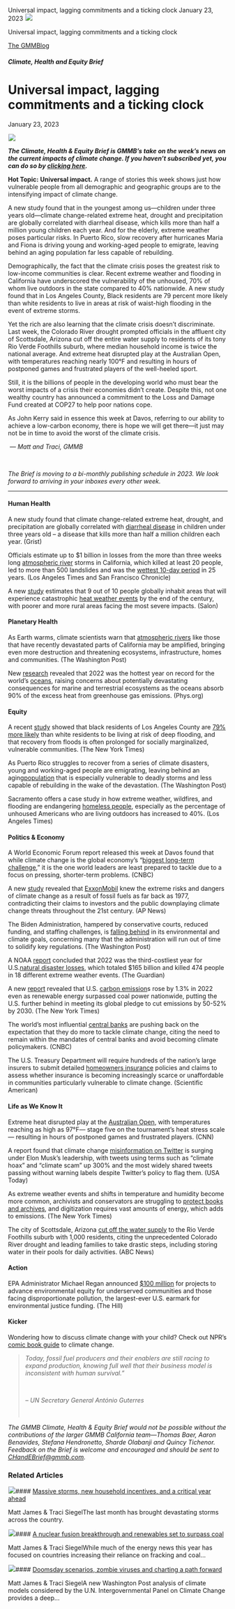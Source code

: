 



Universal impact, lagging commitments and a ticking clock
January 23, 2023
![](data:image/gif;base64,R0lGODlhAQABAAAAACH5BAEKAAEALAAAAAABAAEAAAICTAEAOw==)![](https://www.gmmb.com/wp-content/uploads/2023/01/c53f7cb5-08a2-d0cf-d9a1-c8ef2c9b55e0.png)



Universal impact, lagging commitments and a ticking clock





 [The GMMBlog](/blog/)



##### Climate, Health and Equity Brief

 Universal impact, lagging commitments and a ticking clock
=========================================================


January 23, 2023



![](data:image/gif;base64,R0lGODlhAQABAAAAACH5BAEKAAEALAAAAAABAAEAAAICTAEAOw==)![](https://www.gmmb.com/wp-content/uploads/2023/01/c53f7cb5-08a2-d0cf-d9a1-c8ef2c9b55e0-552x552.png) 


***The Climate, Health & Equity Brief is GMMB’s take on the week’s news on the current impacts of climate change. If you haven’t subscribed yet, you can do so by [clicking here](https://mailchimp.us4.list-manage.com/subscribe?u=f2f8c4bdabe1a2a83f914e813&id=4a13a601e2).***


**Hot Topic:** **Universal impact.** A range of stories this week shows just how vulnerable people from all demographic and geographic groups are to the intensifying impact of climate change.


A new study found that in the youngest among us—children under three years old—climate change-related extreme heat, drought and precipitation are globally correlated with diarrheal disease, which kills more than half a million young children each year. And for the elderly, extreme weather poses particular risks. In Puerto Rico, slow recovery after hurricanes Maria and Fiona is driving young and working-aged people to emigrate, leaving behind an aging population far less capable of rebuilding.


Demographically, the fact that the climate crisis poses the greatest risk to low-income communities is clear. Recent extreme weather and flooding in California have underscored the vulnerability of the unhoused, 70% of whom live outdoors in the state compared to 40% nationwide. A new study found that in Los Angeles County, Black residents are 79 percent more likely than white residents to live in areas at risk of waist-high flooding in the event of extreme storms.


Yet the rich are also learning that the climate crisis doesn’t discriminate. Last week, the Colorado River drought prompted officials in the affluent city of Scottsdale, Arizona cut off the entire water supply to residents of its tony Rio Verde Foothills suburb, where median household income is twice the national average. And extreme heat disrupted play at the Australian Open, with temperatures reaching nearly 100°F and resulting in hours of postponed games and frustrated players of the well-heeled sport.


Still, it is the billions of people in the developing world who must bear the worst impacts of a crisis their economies didn’t create. Despite this, not one wealthy country has announced a commitment to the Loss and Damage Fund created at COP27 to help poor nations cope.


As John Kerry said in essence this week at Davos, referring to our ability to achieve a low-carbon economy, there is hope we will get there—it just may not be in time to avoid the worst of the climate crisis.




 *— Matt and Traci, GMMB*



 


*The Brief is moving to a bi-monthly publishing schedule in 2023. We look forward to arriving in your inboxes every other week.*





---


#### Human Health


A new study found that climate change-related extreme heat, drought, and precipitation are globally correlated with [diarrheal disease](https://grist.org/health/the-deadly-link-between-diarrheal-disease-and-climate-change/) in children under three years old – a disease that kills more than half a million children each year. (Grist)


Officials estimate up to $1 billion in losses from the more than three weeks long [atmospheric river](https://www.latimes.com/california/story/2023-01-17/flooded-communities-500-mudslides-broken-bridges-california-face-long-storm-recovery) storms in California, which killed at least 20 people, led to more than 500 landslides and was the [wettest 10-day period](https://www.sfchronicle.com/projects/2023/california-rain-totals/) in 25 years. (Los Angeles Times and San Francisco Chronicle)


A new [study](https://www.nature.com/articles/s41893-022-01024-1) estimates that 9 out of 10 people globally inhabit areas that will experience catastrophic [heat weather events](https://www.salon.com/2023/01/10/90-of-humans-will-suffer-extreme-heat-drought-due-to-climate-change-report/) by the end of the century, with poorer and more rural areas facing the most severe impacts. (Salon)



#### Planetary Health


As Earth warms, climate scientists warn that [atmospheric rivers](https://www.washingtonpost.com/weather/2023/01/12/climate-change-atmospheric-rivers-rain/) like those that have recently devastated parts of California may be amplified, bringing even more destruction and threatening ecosystems, infrastructure, homes and communities. (The Washington Post)


New [research](https://link.springer.com/article/10.1007/s00376-023-2385-2) revealed that 2022 was the hottest year on record for the world’s [oceans](https://phys.org/news/2023-01-scientists-alarm-ocean-temperatures.html), raising concerns about potentially devastating consequences for marine and terrestrial ecosystems as the oceans absorb 90% of the excess heat from greenhouse gas emissions. (Phys.org)


#### Equity


A recent [study](https://www.nature.com/articles/s41893-022-00977-7.epdf?sharing_oken=8eUuHBdTuITBNIaiNWDUP9RgN0jAjWel9jnR3ZoTv0NQy2pOH9tO3NFU753kfZ-keBorqmxTsUbkhf8d_BHKxKxxkVXINJ2r6mPdNhwKxPhY0JpioZegpFAdNK0riyCQfY4ak_bqndLiVHbqeQPsGDXr3aqV_FRKpxcgRUP54hZ4fu5giAbRz0YNoUVbcTwn05V-uWn6DYCtNoooJvzfmw%3D%3D&tracking_referrer=www.wsj.com) showed that black residents of Los Angeles County are [79% more likely](https://www.nytimes.com/2023/01/18/us/los-angeles-flood-risk-black-residents.html) than white residents to be living at risk of deep flooding, and that recovery from floods is often prolonged for socially marginalized, vulnerable communities. (The New York Times)


As Puerto Rico struggles to recover from a series of climate disasters, young and working-aged people are emigrating, leaving behind an aging[population](https://www.washingtonpost.com/nation/2023/01/13/puerto-rico-hurricanes-climate-elderly/) that is especially vulnerable to deadly storms and less capable of rebuilding in the wake of the devastation. (The Washington Post)


Sacramento offers a case study in how extreme weather, wildfires, and flooding are endangering [homeless people](https://www.latimes.com/california/story/2023-01-08/storm-california-bannon-island-unsheltered-homeless-confront-climate-change), especially as the percentage of unhoused Americans who are living outdoors has increased to 40%. (Los Angeles Times)


#### Politics & Economy


A World Economic Forum report released this week at Davos found that while climate change is the global economy’s “[biggest long-term challenge](https://www.cnbc.com/2023/01/17/shift-to-low-carbon-economy-will-happen-but-too-late-john-kerry.html),” it is the one world leaders are least prepared to tackle due to a focus on pressing, shorter-term problems. (CNBC)


A new [study](https://www.science.org/doi/10.1126/science.abk0063) revealed that [ExxonMobil](https://apnews.com/article/science-exxon-mobil-corp-new-jersey-business-climate-and-environment-e9594dc9adb504a81ec82f4ac2b72ef9) knew the extreme risks and dangers of climate change as a result of fossil fuels as far back as 1977, contradicting their claims to investors and the public downplaying climate change threats throughout the 21st century. (AP News)


The Biden Administration, hampered by conservative courts, reduced funding, and staffing challenges, is [falling behind](https://www.washingtonpost.com/climate-environment/2023/01/19/biden-climate-change-delays/) in its environmental and climate goals, concerning many that the administration will run out of time to solidify key regulations. (The Washington Post)


A NOAA [report](https://www.ncei.noaa.gov/access/billions/) concluded that 2022 was the third-costliest year for U.S.[natural disaster losses](https://www.theguardian.com/environment/2023/jan/10/extreme-weather-climate-crisis-us-deaths-financial-damage), which totaled $165 billion and killed 474 people in 18 different extreme weather events. (The Guardian)


A new [report](https://rhg.com/research/us-greenhouse-gas-emissions-2022/) revealed that U.S. [carbon emission](https://www.nytimes.com/2023/01/10/climate/us-carbon-emissions-2022.html?unlocked_article_code=4u9S3-S0AWDOrawRy8ivrrprrIzPSIJiYJT2YaE7tD9JB4a-RJzEmJV5-8baUqoCXgr-W7VitF9exzzUi5hKTySF8qmRNQGyCtEWs8LcnltIyaVZcelCHsu4k1-pC0fAmqeHYK34ySqkIwXOjdx3SqeB6Xc7vsbziBaI0damcsIUT8UUQ1S6gUn1oLM_E4dP1DcN02GVV_c6xaWFdXAjgYufg2v58q7hXNJr-JGBwgDtpsuP_ntSvM1VyaUAVpn6kr5xoURikd72zmVWXQlle87JF5Y3o-QzlEt2F6T4JBH8oMU4LHya7rY_sICiLiNsP7_uDOlPoSKxTR0frHi162Bm)s rose by 1.3% in 2022 even as renewable energy surpassed coal power nationwide, putting the U.S. further behind in meeting its global pledge to cut emissions by 50-52% by 2030. (The New York Times)


The world’s most influential [central banks](https://www.cnbc.com/2023/01/11/major-central-bankers-dispute-role-in-tackling-climate-change-as-they-battle-inflation.html) are pushing back on the expectation that they do more to tackle climate change, citing the need to remain within the mandates of central banks and avoid becoming climate policymakers. (CNBC)


The U.S. Treasury Department will require hundreds of the nation’s large insurers to submit detailed [homeowners insurance](https://www.scientificamerican.com/article/are-home-insurers-abandoning-communities-vulnerable-to-climate-change/) policies and claims to assess whether insurance is becoming increasingly scarce or unaffordable in communities particularly vulnerable to climate change. (Scientific American)


#### Life as We Know It


Extreme heat disrupted play at the [Australian Open](https://www.cnn.com/2023/01/17/tennis/australian-open-heat-day-two-spt-intl/index.html?utm_term=1673955940957f97b71b13482&utm_source=cnn_Five+Things+for+Tuesday%2C+January+17%2C+2023&utm_medium=email&bt_ee=YstfgGWOPfDHOTLmWmY3IegjZQcVTTmZ7wecGt3NT1nnGO%2BxV%2F9aogrwkyN6DFdL&bt_ts=1673955940963), with temperatures reaching as high as 97°F— stage five on the tournament’s heat stress scale— resulting in hours of postponed games and frustrated players. (CNN)


A report found that climate change [misinformation on Twitter](https://www.usatoday.com/story/tech/2023/01/10/twitter-climate-change-misinformation-surge-elon-musk/11002993002/) is surging under Elon Musk’s leadership, with tweets using terms such as “climate hoax” and “climate scam” up 300% and the most widely shared tweets passing without warning labels despite Twitter’s policy to flag them. (USA Today)


As extreme weather events and shifts in temperature and humidity become more common, archivists and conservators are struggling to [protect books and archives](https://www.nytimes.com/2023/01/07/books/climate-change-book-preservation.html), and digitization requires vast amounts of energy, which adds to emissions. (The New York Times)


The city of Scottsdale, Arizona [cut off the water supply](https://abcnews.go.com/US/arizona-towns-residents-resort-drastic-measures-after-water/story?id=96479513) to the Rio Verde Foothills suburb with 1,000 residents, citing the unprecedented Colorado River drought and leading families to take drastic steps, including storing water in their pools for daily activities. (ABC News)


#### Action


EPA Administrator Michael Regan announced [$100 million](https://thehill.com/policy/energy-environment/3807130-biden-administration-announces-largest-ever-funding-opportunity-for-addressing-environmental-equality/) for projects to advance environmental equity for underserved communities and those facing disproportionate pollution, the largest-ever U.S. earmark for environmental justice funding. (The Hill)


#### Kicker


Wondering how to discuss climate change with your child? Check out NPR’s [comic book guide](https://www.npr.org/2023/01/17/1144849154/climate-change-kids-guide) to climate change.



> *Today, fossil fuel producers and their enablers are still racing to expand production, knowing full well that their business model is inconsistent with human survival.”*
> 
> 
>  
> 
> 
> *– UN Secretary General António Guterres*
> 
> 
>  
> 
> 




*The GMMB Climate, Health & Equity Brief would not be possible without the contributions of the larger GMMB California team—Thomas Baer, Aaron Benavides, Stefana Hendronetto, Sharde Olabanji and Quincy Tichenor. Feedback on the Brief is welcome and encouraged and should be sent to [CHandEBrief@gmmb.com](mailto:CHandEBrief@gmmb.com).*










### Related Articles

![](data:image/gif;base64,R0lGODlhAQABAAAAACH5BAEKAAEALAAAAAABAAEAAAICTAEAOw==)![](https://www.gmmb.com/wp-content/uploads/2023/01/Picture1-380x200.png)#### [Massive storms, new household incentives, and a critical year ahead](https://www.gmmb.com/news/massive-storms-new-household-incentives-and-a-critical-year-ahead-and-renewables-set-to-surpass-coal-2/)

Matt James & Traci SiegelThe last month has brought devastating storms across the country.

![](data:image/gif;base64,R0lGODlhAQABAAAAACH5BAEKAAEALAAAAAABAAEAAAICTAEAOw==)![](https://www.gmmb.com/wp-content/uploads/2022/12/Picture1-380x200.png)#### [A nuclear fusion breakthrough and renewables set to surpass coal](https://www.gmmb.com/news/a-nuclear-fusion-breakthrough-and-renewables-set-to-surpass-coal/)

Matt James & Traci SiegelWhile much of the energy news this year has focused on countries increasing their reliance on fracking and coal…

![](data:image/gif;base64,R0lGODlhAQABAAAAACH5BAEKAAEALAAAAAABAAEAAAICTAEAOw==)![](https://www.gmmb.com/wp-content/uploads/2022/12/Screen-Shot-2022-12-04-at-10.50.16-AM26-380x200.jpg)#### [Doomsday scenarios, zombie viruses and charting a path forward](https://www.gmmb.com/news/doomsday-scenarios-zombie-viruses-and-charting-a-path-forward/)

Matt James & Traci SiegelA new Washington Post analysis of climate models considered by the U.N. Intergovernmental Panel on Climate Change provides a deep…




